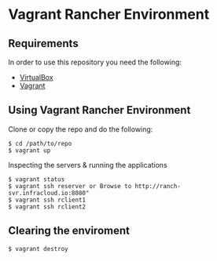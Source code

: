 # Vagrant Rancher Environment 

## Requirements

In order to use this repository you need the following:

- [VirtualBox](https://www.virtualbox.org/)
- [Vagrant](http://www.vagrantup.com/)

## Using Vagrant Rancher Environment

Clone or copy the repo and do the following:

    $ cd /path/to/repo
    $ vagrant up

Inspecting the servers & running the applications

    $ vagrant status
    $ vagrant ssh reserver or Browse to http://ranch-svr.infracloud.io:8080"
    $ vagrant ssh rclient1
    $ vagrant ssh rclient2
    
## Clearing the enviroment

    $ vagrant destroy
